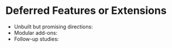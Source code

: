 # Deferred Features or Extensions

- Unbuilt but promising directions:
- Modular add-ons:
- Follow-up studies:
